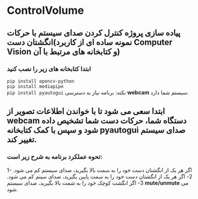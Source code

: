 # ControlVolume
## پیاده سازی پروژه کنترل کردن صدای سیستم با حرکات انگشتان دست(نمونه ساده ای از کاربرد **Computer Vision** و کتابخانه های مرتبط با آن)
### ابتدا کتابخانه های زیر را نصب کنید
``` pip install opencv-python ```  
``` pip install mediapipe ``` \
``` pip install pyautogui ```
نکته: برنامه نیاز به دسترسی **webcam** سیستم شما دارد.
## ابتدا سعی می شود تا با خواندن اطلاعات تصویر از **webcam** دستگاه شما، حرکات دست شما تشخیص داده شود و سپس با کمک کتابخانه **pyautogui** صدای سیستم تغییر کند.
### تحوه عملکرد برنامه به شرح زیر است:
1- اگر هر یک از انگشتان دست خود را به سمت بالا بگیرید، صدای سیستم کم می شود.
2- اگر هر یک از انگشتان دست خود را به سمت پایین بگیرید، صدای سیتم کم می شود.
3- اگر انگشت کوچک خود را به شمت بالا بگیرید، صدای سیستم **mute/unmute** می شود.







